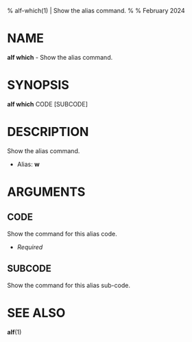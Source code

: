 % alf-which(1) | Show the alias command.
% 
% February 2024

NAME
==================================================

**alf which** - Show the alias command.

SYNOPSIS
==================================================

**alf which** CODE [SUBCODE]

DESCRIPTION
==================================================

Show the alias command.

- Alias: **w**

ARGUMENTS
==================================================

CODE
--------------------------------------------------

Show the command for this alias code.

- *Required*

SUBCODE
--------------------------------------------------

Show the command for this alias sub-code.


SEE ALSO
==================================================

**alf**(1)


